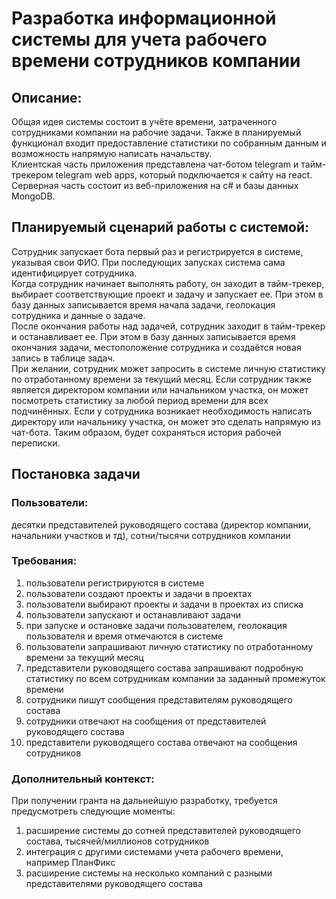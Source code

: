 # Разработка информационной системы для учета рабочего времени сотрудников компании

## Описание:
Общая идея системы состоит в учёте времени, затраченного сотрудниками компании на рабочие задачи. Также в планируемый функционал входит предоставление статистики по собранным данным и возможность напрямую написать начальству.  
Клиентская часть приложения представлена чат-ботом telegram и тайм-трекером telegram web apps, который подключается к сайту на react.  
Серверная часть состоит из веб-приложения на c# и базы данных MongoDB.

## Планируемый сценарий работы с системой:
Сотрудник запускает бота первый раз и регистрируется в системе, указывая свои ФИО. При последующих запусках система сама идентифицирует сотрудника.  
Когда сотрудник начинает выполнять работу, он заходит в тайм-трекер, выбирает соответствующие проект и задачу и запускает ее. При этом в базу данных записывается время начала задачи, геолокация сотрудника и данные о задаче.  
После окончания работы над задачей, сотрудник заходит в тайм-трекер и останавливает ее. При этом в базу данных записывается время окончания задачи, местоположение сотрудника и создаётся новая запись в таблице задач.  
При желании, сотрудник может запросить в системе личную статистику по отработанному времени за текущий месяц. Если сотрудник также является директором компании или начальником участка, он может посмотреть статистику за любой период времени для всех подчинённых. 
Если у сотрудника возникает необходимость написать директору или начальнику участка, он может это сделать напрямую из чат-бота. Таким образом, будет сохраняться история рабочей переписки.

## Постановка задачи
### Пользователи: 
десятки представителей руководящего состава (директор компании, начальники участков и тд), сотни/тысячи сотрудников компании

### Требования:
1. пользователи регистрируются в системе
1. пользователи создают проекты и задачи в проектах
1. пользователи выбирают проекты и задачи в проектах из списка
1. пользователи запускают и останавливают задачи
1. при запуске и остановке задачи пользователем, геолокация пользователя и время отмечаются в системе
1. пользователи запрашивают личную статистику по отработанному времени за текущий месяц
1. представители руководящего состава запрашивают подробную статистику по всем сотрудникам компании за заданный промежуток времени
1. сотрудники пишут сообщения представителям руководящего состава
1. сотрудники отвечают на сообщения от представителей руководящего состава
1. представители руководящего состава отвечают на сообщения сотрудников

### Дополнительный контекст:
При получении гранта на дальнейшую разработку, требуется предусмотреть следующие моменты:
1. расширение системы до сотней представителей руководящего состава, тысячей/миллионов сотрудников
1. интеграция с другими системами учета рабочего времени, например ПланФикс
1. расширение системы на несколько компаний с разными представителями руководящего состава